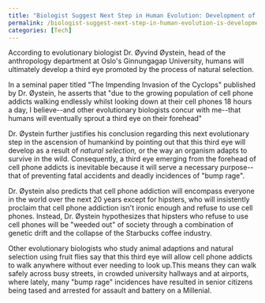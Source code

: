 ```yaml
---
title: "Biologist Suggest Next Step in Human Evolution: Development of Third Eye"
permalink: /biologist-suggest-next-step-in-human-evolution-is-development-of-a-third-eye/
categories: [Tech]
---
```

According to evolutionary biologist Dr. Øyvind Øystein, head of the anthropology department at Oslo's Ginnungagap University, humans will ultimately develop a third eye promoted by the process of natural selection.

In a seminal paper titled "The Impending Invasion of the Cyclops" published by Dr. Øystein, he asserts that "due to the growing population of cell phone addicts walking endlessly whilst looking down at their cell phones 18 hours a day, I believe--and other evolutionary biologists concur with me--that humans will eventually sprout a third eye on their forehead"

Dr. Øystein further justifies his conclusion regarding this next evolutionary step in the ascension of humankind by pointing out that this third eye will develop as a result of <em>natural selection, </em>or the way an organism adapts to survive in the wild. Consequently, a third eye emerging from the forehead of cell phone addicts is inevitable because it will serve a necessary purpose--that of preventing fatal accidents and deadly incidences of "bump rage".

Dr. Øystein also predicts that cell phone addiction will encompass everyone in the world over the next 20 years except for hipsters, who will insistently proclaim that cell phone addiction isn't ironic enough and refuse to use cell phones. Instead, Dr. Øystein hypothesizes that hipsters who refuse to use cell phones will be "weeded out" of society through a combination of genetic drift and the collapse of the Starbucks coffee industry.

Other evolutionary biologists who study animal adaptions and natural selection using fruit flies say that this third eye will allow cell phone addicts to walk anywhere without ever needing to look up.This means they can walk safely across busy streets, in crowded university hallways and at airports, where lately, many "bump rage" incidences have resulted in senior citizens being tased and arrested for assault and battery on a Millenial.

&nbsp;
